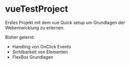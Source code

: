 # vueTestProject
 Erstes Projekt mit dem vue Quick setup um Grundlagen der Webentwicklung zu erlernen.

 Bisher gelernt:
 - Handling von OnClick Events
 - Sichtbarkeit von Elementen
 - FlexBox Grundlagen
